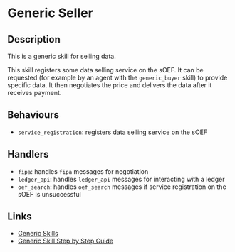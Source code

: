 # Generic Seller

## Description

This is a generic skill for selling data.

This skill registers some data selling service on the sOEF. It can be requested (for example by an agent with the `generic_buyer` skill) to provide specific data. It then negotiates the price and delivers the data after it receives payment.

## Behaviours

- `service_registration`: registers data selling service on the sOEF 

## Handlers

- `fipa`: handles `fipa` messages for negotiation
- `ledger_api`: handles `ledger_api` messages for interacting with a ledger
- `oef_search`: handles `oef_search` messages if service registration on the sOEF is unsuccessful

## Links

- <a href="https://docs.fetch.ai/aea/generic-skills/" target="_blank">Generic Skills</a>
- <a href="https://docs.fetch.ai/aea/generic-skills-step-by-step/" target="_blank">Generic Skill Step by Step Guide</a>
